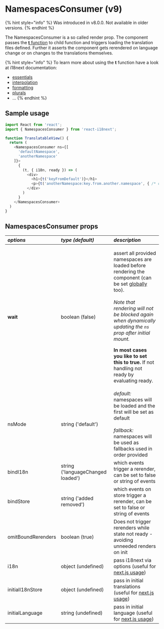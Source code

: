 # NamespacesConsumer \(v9\)

{% hint style="info" %}
Was introduced in v8.0.0. Not available in older versions.
{% endhint %}

The NamespacesConsumer is a so called render prop. The component passes the [**t** function](https://www.i18next.com/overview/api#t) to child function and triggers loading the translation files defined. Further it asserts the component gets rerendered on language change or on changes to the translations themselves.

{% hint style="info" %}
To learn more about using the **t** function have a look at i18next documentation:

* [essentials](https://www.i18next.com/essentials.html)
* [interpolation](https://www.i18next.com/interpolation.html)
* [formatting](https://www.i18next.com/formatting.html)
* [plurals](https://www.i18next.com/plurals.html)
* ...
{% endhint %}

## Sample usage

```javascript
import React from 'react';
import { NamespacesConsumer } from 'react-i18next';

function TranslatableView() {
  return (
    <NamespacesConsumer ns={[
      'defaultNamespace',
      'anotherNamespace'
    ]}>
      {
        (t, { i18n, ready }) => (
          <div>
            <h1>{t('keyFromDefault')}</h1>
            <p>{t('anotherNamespace:key.from.another.namespace', { /* options t options */ })}</p>
          </div>
        )
      }
    </NamespacesConsumer>
  )
}
```

## NamespacesConsumer props

<table>
  <thead>
    <tr>
      <th style="text-align:left"><em><b>options</b></em>
      </th>
      <th style="text-align:left"><em><b>type (default)</b></em>
      </th>
      <th style="text-align:left"><em><b>description</b></em>
      </th>
    </tr>
  </thead>
  <tbody>
    <tr>
      <td style="text-align:left"><b>wait</b>
      </td>
      <td style="text-align:left">boolean (false)</td>
      <td style="text-align:left">
        <p>assert all provided namespaces are loaded before rendering the component
          (can be set <a href="i18next-instance.md">globally</a> too).
          <br />
          <br /><em>Note that rendering will not be blocked again when dynamically updating the <code>ns</code> prop after initial mount.</em>
        </p>
        <p></p>
        <p><b>In most cases you like to set this to true.</b> If not handling not
          ready by evaluating ready.</p>
      </td>
    </tr>
    <tr>
      <td style="text-align:left">nsMode</td>
      <td style="text-align:left">string (&apos;default&apos;)</td>
      <td style="text-align:left"><em>default:</em> namespaces will be loaded and the first will be set as
        default
        <br />
        <br /><em>fallback:</em> namespaces will be used as fallbacks used in order provided</td>
    </tr>
    <tr>
      <td style="text-align:left">bindI18n</td>
      <td style="text-align:left">string (&apos;languageChanged loaded&apos;)</td>
      <td style="text-align:left">which events trigger a rerender, can be set to false or string of events</td>
    </tr>
    <tr>
      <td style="text-align:left">bindStore</td>
      <td style="text-align:left">string (&apos;added removed&apos;)</td>
      <td style="text-align:left">which events on store trigger a rerender, can be set to false or string
        of events</td>
    </tr>
    <tr>
      <td style="text-align:left">omitBoundRerenders</td>
      <td style="text-align:left">boolean (true)</td>
      <td style="text-align:left">Does not trigger rerenders while state not ready - avoiding unneeded renders
        on init</td>
    </tr>
    <tr>
      <td style="text-align:left">i18n</td>
      <td style="text-align:left">object (undefined)</td>
      <td style="text-align:left">pass i18next via options (useful for <a href="https://github.com/i18next/react-i18next/tree/master/example/nextjs">next.js usage</a>)</td>
    </tr>
    <tr>
      <td style="text-align:left">initialI18nStore</td>
      <td style="text-align:left">object (undefined)</td>
      <td style="text-align:left">pass in initial translations (useful for <a href="https://github.com/i18next/react-i18next/blob/master/example/nextjs/pages/index.js#L29">next.js usage</a>)</td>
    </tr>
    <tr>
      <td style="text-align:left">initialLanguage</td>
      <td style="text-align:left">string (undefined)</td>
      <td style="text-align:left">pass in initial language (useful for <a href="https://github.com/i18next/react-i18next/blob/master/example/nextjs/pages/index.js#L29">next.js usage</a>)</td>
    </tr>
  </tbody>
</table>

